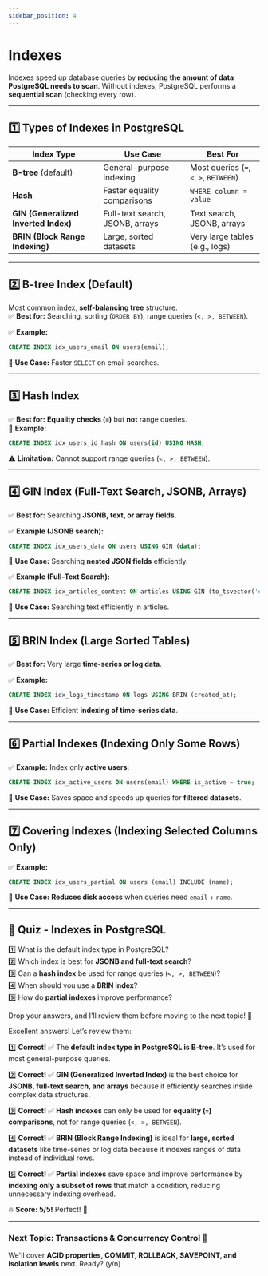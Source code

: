 ```yaml
---
sidebar_position: 4
---
```

# Indexes
Indexes speed up database queries by **reducing the amount of data PostgreSQL needs to scan**. Without indexes, PostgreSQL performs a **sequential scan** (checking every row).  

---

## **1️⃣ Types of Indexes in PostgreSQL**  

| Index Type  | Use Case | Best For |
|-------------|---------|----------|
| **B-tree** (default) | General-purpose indexing | Most queries (`=`, `<`, `>`, `BETWEEN`) |
| **Hash** | Faster equality comparisons | `WHERE column = value` |
| **GIN (Generalized Inverted Index)** | Full-text search, JSONB, arrays | Text search, JSONB, arrays |
| **BRIN (Block Range Indexing)** | Large, sorted datasets | Very large tables (e.g., logs) |

---

## **2️⃣ B-tree Index (Default)**
Most common index, **self-balancing tree** structure.  
✅ **Best for:** Searching, sorting (`ORDER BY`), range queries (`<, >, BETWEEN`).  

✅ **Example:**  
```sql
CREATE INDEX idx_users_email ON users(email);
```
🚀 **Use Case:** Faster `SELECT` on email searches.  

---

## **3️⃣ Hash Index**  
✅ **Best for:** **Equality checks (`=`)** but **not** range queries.  
🚀 **Example:**  
```sql
CREATE INDEX idx_users_id_hash ON users(id) USING HASH;
```
⚠️ **Limitation:** Cannot support range queries (`<, >, BETWEEN`).  

---

## **4️⃣ GIN Index (Full-Text Search, JSONB, Arrays)**  
✅ **Best for:** Searching **JSONB, text, or array fields**.  

✅ **Example (JSONB search):**  
```sql
CREATE INDEX idx_users_data ON users USING GIN (data);
```
🚀 **Use Case:** Searching **nested JSON fields** efficiently.  

✅ **Example (Full-Text Search):**  
```sql
CREATE INDEX idx_articles_content ON articles USING GIN (to_tsvector('english', content));
```
🚀 **Use Case:** Searching text efficiently in articles.  

---

## **5️⃣ BRIN Index (Large Sorted Tables)**  
✅ **Best for:** Very large **time-series or log data**.  

✅ **Example:**  
```sql
CREATE INDEX idx_logs_timestamp ON logs USING BRIN (created_at);
```
🚀 **Use Case:** Efficient **indexing of time-series data**.  

---

## **6️⃣ Partial Indexes (Indexing Only Some Rows)**  
✅ **Example:** Index only **active users**:  
```sql
CREATE INDEX idx_active_users ON users(email) WHERE is_active = true;
```
🚀 **Use Case:** Saves space and speeds up queries for **filtered datasets**.  

---

## **7️⃣ Covering Indexes (Indexing Selected Columns Only)**  
✅ **Example:**  
```sql
CREATE INDEX idx_users_partial ON users (email) INCLUDE (name);
```
🚀 **Use Case:** **Reduces disk access** when queries need `email` + `name`.  

---

## **📝 Quiz - Indexes in PostgreSQL**
1️⃣ What is the default index type in PostgreSQL?  
2️⃣ Which index is best for **JSONB and full-text search**?  
3️⃣ Can a **hash index** be used for range queries (`<, >, BETWEEN`)?  
4️⃣ When should you use a **BRIN index**?  
5️⃣ How do **partial indexes** improve performance?  

Drop your answers, and I'll review them before moving to the next topic! 🚀

Excellent answers! Let’s review them:  

1️⃣ **Correct!** ✅ The **default index type in PostgreSQL is B-tree**. It’s used for most general-purpose queries.  

2️⃣ **Correct!** ✅ **GIN (Generalized Inverted Index)** is the best choice for **JSONB, full-text search, and arrays** because it efficiently searches inside complex data structures.  

3️⃣ **Correct!** ✅ **Hash indexes** can only be used for **equality (`=`) comparisons**, not for range queries (`<, >, BETWEEN`).  

4️⃣ **Correct!** ✅ **BRIN (Block Range Indexing)** is ideal for **large, sorted datasets** like time-series or log data because it indexes ranges of data instead of individual rows.  

5️⃣ **Correct!** ✅ **Partial indexes** save space and improve performance by **indexing only a subset of rows** that match a condition, reducing unnecessary indexing overhead.  

🔥 **Score: 5/5!** Perfect! 🎯  

---

### **Next Topic: Transactions & Concurrency Control** 🚀  
We'll cover **ACID properties, COMMIT, ROLLBACK, SAVEPOINT, and isolation levels** next. Ready? (y/n)